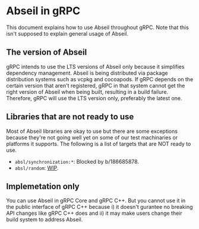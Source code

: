 # Abseil in gRPC

This document explains how to use Abseil throughout gRPC. Note that this isn't
supposed to explain general usage of Abseil.

## The version of Abseil

gRPC intends to use the LTS versions of Abseil only because it simplifies
dependency management. Abseil is being distributed via package distribution
systems such as vcpkg and cocoapods. If gRPC depends on the certain version
that aren't registered, gRPC in that system cannot get the right version of
Abseil when being built, resulting in a build failure.
Therefore, gRPC will use the LTS version only, preferably the latest one.

## Libraries that are not ready to use

Most of Abseil libraries are okay to use but there are some exceptions
because they're not going well yet on some of our test machinaries or
platforms it supports. The following is a list of targets that are NOT
ready to use.

- `absl/synchronization:*`: Blocked by b/186685878.
- `absl/random`: [WIP](https://github.com/grpc/grpc/pull/23346).

## Implemetation only

You can use Abseil in gRPC Core and gRPC C++. But you cannot use it in
the public interface of gRPC C++ because i) it doesn't gurantee no breaking
API changes like gRPC C++ does and ii) it may make users change their build
system to address Abseil.  
 